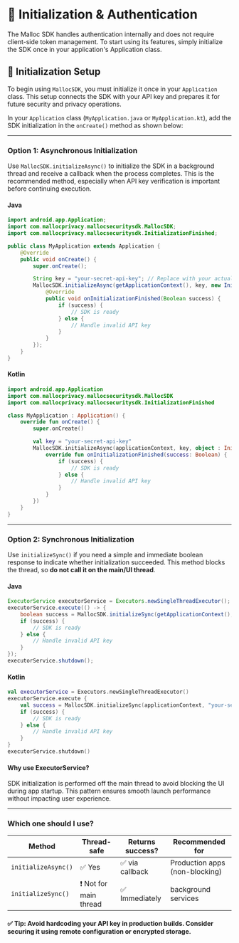 # 🧩 Initialization & Authentication

The Malloc SDK handles authentication internally and does not require client-side token management. To start using its features, simply initialize the SDK once in your application's Application class.

## 🔧 Initialization Setup

To begin using `MallocSDK`, you must initialize it once in your `Application` class. This setup connects the SDK with your API key and prepares it for future security and privacy operations.

In your `Application` class (`MyApplication.java` or `MyApplication.kt`), add the SDK initialization in the `onCreate()` method as shown below:

---

### Option 1: Asynchronous Initialization

Use `MallocSDK.initializeAsync()` to initialize the SDK in a background thread and receive a callback when the process completes. This is the recommended method, especially when API key verification is important before continuing execution.

####  Java
```java
import android.app.Application;
import com.mallocprivacy.mallocsecuritysdk.MallocSDK;
import com.mallocprivacy.mallocsecuritysdk.InitializationFinished;

public class MyApplication extends Application {
    @Override
    public void onCreate() {
        super.onCreate();

        String key = "your-secret-api-key"; // Replace with your actual API key
        MallocSDK.initializeAsync(getApplicationContext(), key, new InitializationFinished() {
            @Override
            public void onInitializationFinished(Boolean success) {
                if (success) {
                    // SDK is ready
                } else {
                    // Handle invalid API key
                }
            }
        });
    }
}
```

####  Kotlin
```kotlin
import android.app.Application
import com.mallocprivacy.mallocsecuritysdk.MallocSDK
import com.mallocprivacy.mallocsecuritysdk.InitializationFinished

class MyApplication : Application() {
    override fun onCreate() {
        super.onCreate()

        val key = "your-secret-api-key"
        MallocSDK.initializeAsync(applicationContext, key, object : InitializationFinished {
            override fun onInitializationFinished(success: Boolean) {
                if (success) {
                    // SDK is ready
                } else {
                    // Handle invalid API key
                }
            }
        })
    }
}
```

---

### Option 2: Synchronous Initialization

Use `initializeSync()` if you need a simple and immediate boolean response to indicate whether initialization succeeded. This method blocks the thread, so **do not call it on the main/UI thread**.

#### Java
```java
ExecutorService executorService = Executors.newSingleThreadExecutor();
executorService.execute(() -> {
    boolean success = MallocSDK.initializeSync(getApplicationContext(), "your-secret-api-key");
    if (success) {
        // SDK is ready
    } else {
        // Handle invalid API key
    }
});
executorService.shutdown();
```

####  Kotlin
```kotlin
val executorService = Executors.newSingleThreadExecutor()
executorService.execute {
    val success = MallocSDK.initializeSync(applicationContext, "your-secret-api-key")
    if (success) {
        // SDK is ready
    } else {
        // Handle invalid API key
    }
}
executorService.shutdown()
```

#### Why use ExecutorService?
SDK initialization is performed off the main thread to avoid blocking the UI during app startup. This pattern ensures smooth launch performance without impacting user experience.

---

### Which one should I use?

| Method              | Thread-safe | Returns success? | Recommended for |
|---------------------|-------------|------------------|------------------|
| `initializeAsync()` | ✅ Yes       | ✅ via callback  | Production apps (non-blocking) |
| `initializeSync()`  | ❗ Not for main thread | ✅ Immediately     | background services |


#### ✅ Tip: Avoid hardcoding your API key in production builds. Consider securing it using remote configuration or encrypted storage.
